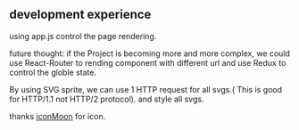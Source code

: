 ## development experience

using app.js control the page rendering. 

future thought:
    if the Project is becoming more and more complex, we could use React-Router to rending component with different url and use Redux to control the globle state.



By using SVG sprite, we can use 1 HTTP request for all svgs.( This is good for HTTP/1.1 not HTTP/2 protocol). and style all svgs.

thanks [iconMoon](https://icomoon.io/) for icon.